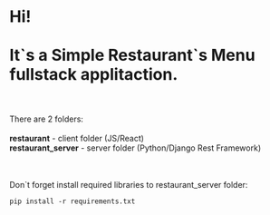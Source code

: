<h1>Hi!
<br><br>
It`s a Simple Restaurant`s Menu fullstack applitaction.</h1>
<br><br>
There are 2 folders:<br><br>
<b>restaurant</b> - client folder (JS/React)<br>
<b>restaurant_server</b> - server folder (Python/Django Rest Framework)<br><br><br>

Don`t forget install required libraries to restaurant_server folder:<br>

```pip install -r requirements.txt```
